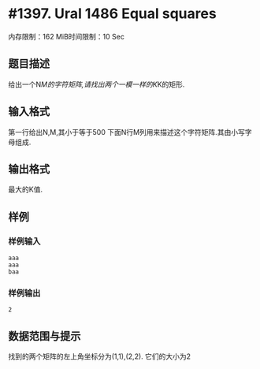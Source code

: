 # #1397. Ural 1486 Equal squares

内存限制：162 MiB时间限制：10 Sec

## 题目描述

给出一个N*M的字符矩阵,请找出两个一模一样的K*K的矩形.

## 输入格式

第一行给出N,M,其小于等于500
下面N行M列用来描述这个字符矩阵.其由小写字母组成.

## 输出格式

最大的K值.

## 样例

### 样例输入

    
    aaa
    aaa
    baa
    

### 样例输出

    
    2
    

## 数据范围与提示

找到的两个矩阵的左上角坐标分为(1,1),(2,2).
它们的大小为2
